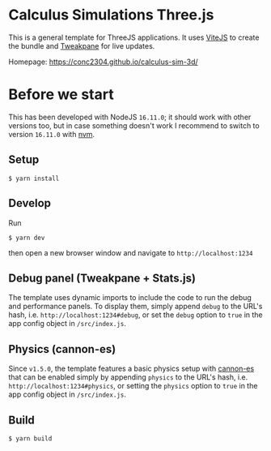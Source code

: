 # Calculus Simulations Three.js

This is a general template for ThreeJS applications. It uses [ViteJS](https://vitejs.dev/) to create the bundle and [Tweakpane](https://github.com/cocopon/tweakpane) for live updates.

Homepage: https://conc2304.github.io/calculus-sim-3d/

# Before we start
This has been developed with NodeJS `16.11.0`; it should work with other versions too, but in case something doesn't work I recommend to switch to version `16.11.0` with [nvm](https://github.com/nvm-sh/nvm).

## Setup
```shell
$ yarn install
```

## Develop

Run

```shell
$ yarn dev
```

then open a new browser window and navigate to `http://localhost:1234`

## Debug panel (Tweakpane + Stats.js)
The template uses dynamic imports to include the code to run the debug and performance panels. To display them, simply append `debug` to the URL's hash, i.e. `http://localhost:1234#debug`, or set the `debug` option to `true` in the app config object in `/src/index.js`.

## Physics (cannon-es)
Since `v1.5.0`, the template features a basic physics setup with [cannon-es](https://github.com/pmndrs/cannon-es) that can be enabled simply by appending `physics` to the URL's hash, i.e. `http://localhost:1234#physics`, or setting the `physics` option to `true` in the app config object in `/src/index.js`.

## Build

```shell
$ yarn build
```
